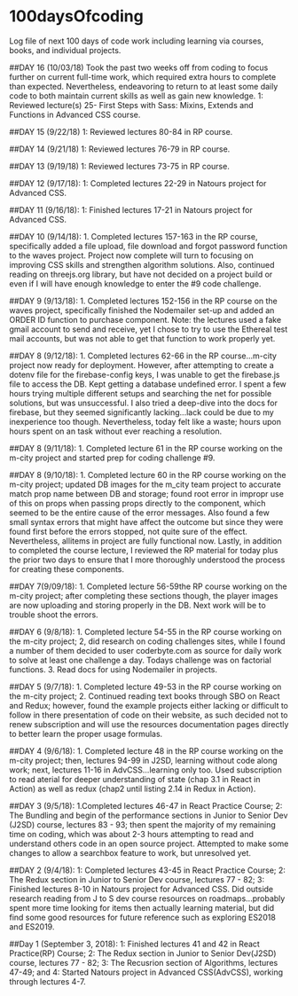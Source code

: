 # 100daysOfcoding
Log file of next 100 days of code work including learning via courses, books, and individual projects.

##DAY 16 (10/03/18) Took the past two weeks off from coding to focus further on current full-time work, which required extra hours to complete than expected.  Nevertheless, endeavoring to return to at least some daily code to both maintain current skills as well as gain new knowledge.  1: Reviewed lecture(s) 25- First Steps with Sass: Mixins, Extends and Functions in Advanced CSS course.

##DAY 15 (9/22/18) 1: Reviewed lectures 80-84 in RP course.

##DAY 14 (9/21/18) 1: Reviewed lectures 76-79 in RP course.

##DAY 13 (9/19/18) 1: Reviewed lectures 73-75 in RP course.

##DAY 12 (9/17/18): 1: Completed lectures 22-29 in Natours project for Advanced CSS.

##DAY 11 (9/16/18): 1: Finished lectures 17-21 in Natours project for Advanced CSS.

##DAY 10 (9/14/18): 1. Completed lectures 157-163 in the RP course, specifically added a file upload, file download and forgot password function to the waves project. Project now complete will turn to focusing on improving CSS skills and strengthen algorithm solutions.  Also, continued reading on threejs.org library, but have not decided on a project build or even if I will have enough knowledge to enter the #9 code challenge.

##DAY 9 (9/13/18): 1. Completed lectures 152-156 in the RP course on the waves project, specifically finished the Nodemailer set-up and added an ORDER ID function to purchase component.  Note: the lectures used a fake gmail account to send and receive, yet I chose to try to use the Ethereal test mail accounts, but was not able to get that function to work properly yet.

##DAY 8 (9/12/18): 1. Completed lectures 62-66 in the RP course...m-city project now ready for deployment.  However, after attempting to create a dotenv file for the firebase-config keys, I was unable to get the firebase.js file to access the DB.  Kept getting a database undefined error.  I spent a few hours trying multiple different setups and searching the net for possible solutions, but was unsuccessful.  I also tried a deep-dive into the docs for firebase, but they seemed significantly lacking...lack could be due to my inexperience too though.  Nevertheless, today felt like a waste; hours upon hours spent on an task without ever reaching a resolution.

##DAY 8 (9/11/18): 1. Completed lecture 61 in the RP course working on the m-city project and started prep for coding challenge #9.  

##DAY 8 (9/10/18): 1. Completed lecture 60 in the RP course working on the m-city project; updated DB images for the m_city team project to accurate match prop name between DB and storage; found root error in impropr use of this on props when passing props directly to the component, which seemed to be the entire cause of the error messages.  Also found a few small syntax errors that might have affect the outcome but since they were found first before the errors stopped, not quite sure of the effect.  Nevertheless, allitems in project are fully functional now.  Lastly, in addition to completed the course lecture, I reviewed the RP material for today plus the prior two days to ensure that I more thoroughly understood the process for creating these components.

##DAY 7(9/09/18): 1. Completed lecture 56-59the RP course working on the m-city project; after completing these sections though, the player images are now uploading and storing properly in the DB.  Next work will be to trouble shoot the errors.

##DAY 6 (9/8/18): 1. Completed lecture 54-55 in the RP course working on the m-city project; 2, did research on coding challenges sites, while I found a number of them decided to user coderbyte.com as source for daily work to solve at least one challenge a day.  Todays challenge was on factorial functions. 3. Read docs for using Nodemailer in projects.

##DAY 5 (9/7/18): 1. Completed lecture 49-53 in the RP course working on the m-city project; 2. Continued reading text books through SBO on React and Redux; however, found the example projects either lacking or difficult to follow in there presentation of code on their website, as such decided not to renew subscription and will use the resources documentation pages directly to better learn the proper usage formulas.

##DAY 4 (9/6/18):
    1. Completed lecture 48 in the RP course working on the m-city project; then, lectures 94-99 in J2SD, learning without code along work; next, lectures 11-16 in AdvCSS...learning only too.  Used subscription to read aterial for deeper understanding of state (chap 3.1 in React in Action) as well as redux (chap2 until listing 2.14 in Redux in Action).

##DAY 3 (9/5/18):
    1.Completed lectures 46-47 in React Practice Course; 2: The Bundling and begin of the performance sections in Junior to Senior Dev (J2SD) course, lectures 83 - 93; then spent the majority of my remaining time on coding, which was about 2-3 hours attempting to read and understand others code in an open source project. Attempted to make some changes to allow a searchbox feature to work, but unresolved yet.

##DAY 2 (9/4/18):
    1: Completed lectures 43-45 in React Practice Course; 2: The Redux section in Junior to Senior Dev course, lectures 77 - 82; 3: Finished lectures 8-10 in Natours project for Advanced CSS.  Did outside research reading from J to S dev course resources on roadmaps...probably spent more time looking for items then actually learning material, but did find some good resources for future reference such as exploring ES2018 and ES2019.

##Day 1 (September 3, 2018): 
  1: Finished lectures 41 and 42 in React Practice(RP) Course; 2: The Redux section in Junior to Senior Dev(J2SD) course, lectures 77 - 82; 3: The Recusrion section of Algorithms, lectures 47-49; and 4: Started Natours project in Advanced CSS(AdvCSS), working through lectures 4-7.
